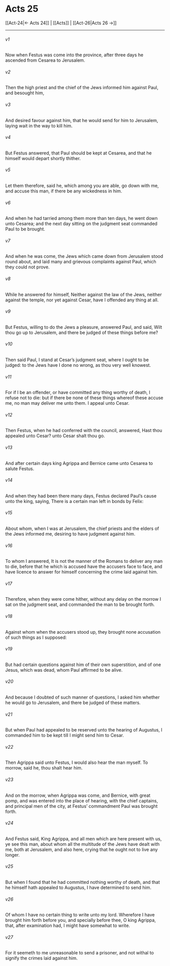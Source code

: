 # Acts 25

[[Act-24|← Acts 24]] | [[Acts]] | [[Act-26|Acts 26 →]]
***

###### v1
Now when Festus was come into the province, after three days he ascended from Cesarea to Jerusalem.
###### v2
Then the high priest and the chief of the Jews informed him against Paul, and besought him,
###### v3
And desired favour against him, that he would send for him to Jerusalem, laying wait in the way to kill him.
###### v4
But Festus answered, that Paul should be kept at Cesarea, and that he himself would depart shortly thither. 
###### v5
Let them therefore, said he, which among you are able, go down with me, and accuse this man, if there be any wickedness in him.
###### v6
And when he had tarried among them more than ten days, he went down unto Cesarea; and the next day sitting on the judgment seat commanded Paul to be brought.
###### v7
And when he was come, the Jews which came down from Jerusalem stood round about, and laid many and grievous complaints against Paul, which they could not prove.
###### v8
While he answered for himself, Neither against the law of the Jews, neither against the temple, nor yet against Cesar, have I offended any thing at all.
###### v9
But Festus, willing to do the Jews a pleasure, answered Paul, and said, Wilt thou go up to Jerusalem, and there be judged of these things before me?
###### v10
Then said Paul, I stand at Cesar’s judgment seat, where I ought to be judged: to the Jews have I done no wrong, as thou very well knowest.
###### v11
For if I be an offender, or have committed any thing worthy of death, I refuse not to die: but if there be none of these things whereof these accuse me, no man may deliver me unto them. I appeal unto Cesar.
###### v12
Then Festus, when he had conferred with the council, answered, Hast thou appealed unto Cesar? unto Cesar shalt thou go.
###### v13
And after certain days king Agrippa and Bernice came unto Cesarea to salute Festus.
###### v14
And when they had been there many days, Festus declared Paul’s cause unto the king, saying, There is a certain man left in bonds by Felix:
###### v15
About whom, when I was at Jerusalem, the chief priests and the elders of the Jews informed me, desiring to have judgment against him.
###### v16
To whom I answered, It is not the manner of the Romans to deliver any man to die, before that he which is accused have the accusers face to face, and have licence to answer for himself concerning the crime laid against him.
###### v17
Therefore, when they were come hither, without any delay on the morrow I sat on the judgment seat, and commanded the man to be brought forth.
###### v18
Against whom when the accusers stood up, they brought none accusation of such things as I supposed:
###### v19
But had certain questions against him of their own superstition, and of one Jesus, which was dead, whom Paul affirmed to be alive.
###### v20
And because I doubted of such manner of questions, I asked him whether he would go to Jerusalem, and there be judged of these matters.
###### v21
But when Paul had appealed to be reserved unto the hearing of Augustus, I commanded him to be kept till I might send him to Cesar.
###### v22
Then Agrippa said unto Festus, I would also hear the man myself. To morrow, said he, thou shalt hear him.
###### v23
And on the morrow, when Agrippa was come, and Bernice, with great pomp, and was entered into the place of hearing, with the chief captains, and principal men of the city, at Festus’ commandment Paul was brought forth.
###### v24
And Festus said, King Agrippa, and all men which are here present with us, ye see this man, about whom all the multitude of the Jews have dealt with me, both at Jerusalem, and also here, crying that he ought not to live any longer.
###### v25
But when I found that he had committed nothing worthy of death, and that he himself hath appealed to Augustus, I have determined to send him.
###### v26
Of whom I have no certain thing to write unto my lord. Wherefore I have brought him forth before you, and specially before thee, O king Agrippa, that, after examination had, I might have somewhat to write.
###### v27
For it seemeth to me unreasonable to send a prisoner, and not withal to signify the crimes laid against him. 
